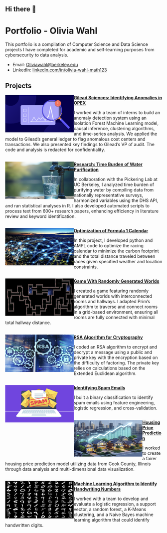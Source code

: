 ## Hi there 👋

<!--
**Ol1viaW/Ol1viaW** is a ✨ _special_ ✨ repository because its `README.md` (this file) appears on your GitHub profile.

Here are some ideas to get you started:

- 🔭 I’m currently working on ...
- 🌱 I’m currently learning ...
- 👯 I’m looking to collaborate on ...
- 🤔 I’m looking for help with ...
- 💬 Ask me about ...
- 📫 How to reach me: ...
- 😄 Pronouns: ...
- ⚡ Fun fact: ...
-->

# Portfolio - Olivia Wahl

This portfolio is a compilation of Computer Science and Data Science projects I have completed for academic and self-learning purposes from cybersecurity to data analysis.
- Email: [Oliviawahl@berkeley.edu](mailto:oliviawahl@berkeley.edu)
- LinkedIn: [linkedin.com/in/olivia-wahl-math123](https://linkedin.com/in/olivia-wahl-math123)

## Projects
<img align="left" width="220" height="120" src="https://raw.githubusercontent.com/Ol1viaW/Ol1viaW/master/Images/Audit.png">**[Gilead Sciences: Identifying Anomalies in OPEX]()**  

I worked with a team of interns to build an anomaly detection system using an Isolation Forest Machine Learning model, causal inference,
clustering algorithms, and time-series analysis. We applied the model to Gilead’s general ledger to flag anomalous cost centers and transactions. We also presented key findings to Gilead’s VP of audit. The code and analysis is redacted for confidentiality.
##

<img align="left" width="220" height="120" src="https://raw.githubusercontent.com/Ol1viaW/Ol1viaW/master/Images/water.png">**[Research: Time Burden of Water Purification](https://github.com/Ol1viaW/Time-Burden-Water-Purification)**  

In collaboration with the Pickering Lab at UC Berkeley, I analyzed time burden of purifying water by compiling data from nationally representative surveys, harmonized variables using the DHS API, and ran statistical analyses in R. I also developed automated scripts to process text from 600+ research papers, enhancing efficiency in literature review and keyword identification.

## 

<img align="left" width="220" height="120" src="https://raw.githubusercontent.com/Ol1viaW/Ol1viaW/master/Images/Optimization.png"> **[Optimization of Formula 1 Calendar](https://github.com/Ol1viaW/Optimization-Formula-1-Calendar)**  

In this project, I developed python and AMPL code to optimize the racing calendar to minimize the carbon footprint and the total distance traveled between races given specified weather and location constraints.  

##

<img align="left" width="220" height="120" src="https://raw.githubusercontent.com/Ol1viaW/Ol1viaW/master/Images/World.png">**[Game With Randomly Generated Worlds](https://github.com/Ol1viaW/Game-With-Randomly-Generated-Worlds)**  

I created a game featuring randomly generated worlds with interconnected rooms and hallways. I adapted Prim’s algorithm to traverse and connect rooms in a grid-based environment, ensuring all rooms are fully connected with minimal total hallway distance.

##

<img align="left" width="220" height="120" src="https://raw.githubusercontent.com/Ol1viaW/Ol1viaW/master/Images/RSA.png">**[RSA Algorithm for Cryptography](https://github.com/Ol1viaW/RSA-Encryption-Decryption)**

I coded an RSA algorithm to encrypt and decrypt a message using a public and private key with the encryption based on the difficulty of factoring. The private key relies on calculations based on the Extended Euclidean algorithm. 

##

<img align="left" width="220" height="120" src="https://raw.githubusercontent.com/Ol1viaW/Ol1viaW/master/Images/Spam.png">**[Identifying Spam Emails](https://github.com/Ol1viaW/Identifying-Spam-Emails)**  

I built a binary classification to identify spam emails using feature engineering, logistic regression, and cross-validation.

##

<img align="left" width="220" height="120" src="https://raw.githubusercontent.com/Ol1viaW/Ol1viaW/master/Images/Housing.png">**[Housing Price Prediction](https://github.com/Ol1viaW/Housing-Price-Prediction)**  

I worked to create a fairer housing price prediction model utilizing data from Cook County, Illinois through data analysis and multi-dimensional data visualization.

##

<img align="left" width="220" height="120" src="https://raw.githubusercontent.com/Ol1viaW/Ol1viaW/master/Images/Digits.png">**[Machine Learning Algorithm to Identify Handwriting Numbers](https://sites.google.com/view/computervisionwrittentotext/our-project?authuser=0)**

I worked with a team to develop and evaluate a logistic regression, a support vector, a random forest, a K-Means clustering, and a Naive Bayes machine learning algorithm that could identify handwritten digits.

